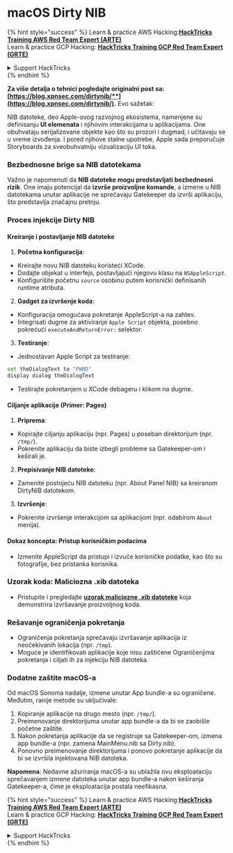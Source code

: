 # macOS Dirty NIB

{% hint style="success" %}
Learn & practice AWS Hacking:<img src="/.gitbook/assets/arte.png" alt="" data-size="line">[**HackTricks Training AWS Red Team Expert (ARTE)**](https://training.hacktricks.xyz/courses/arte)<img src="/.gitbook/assets/arte.png" alt="" data-size="line">\
Learn & practice GCP Hacking: <img src="/.gitbook/assets/grte.png" alt="" data-size="line">[**HackTricks Training GCP Red Team Expert (GRTE)**<img src="/.gitbook/assets/grte.png" alt="" data-size="line">](https://training.hacktricks.xyz/courses/grte)

<details>

<summary>Support HackTricks</summary>

* Check the [**subscription plans**](https://github.com/sponsors/carlospolop)!
* **Join the** 💬 [**Discord group**](https://discord.gg/hRep4RUj7f) or the [**telegram group**](https://t.me/peass) or **follow** us on **Twitter** 🐦 [**@hacktricks\_live**](https://twitter.com/hacktricks\_live)**.**
* **Share hacking tricks by submitting PRs to the** [**HackTricks**](https://github.com/carlospolop/hacktricks) and [**HackTricks Cloud**](https://github.com/carlospolop/hacktricks-cloud) github repos.

</details>
{% endhint %}

**Za više detalja o tehnici pogledajte originalni post sa: [https://blog.xpnsec.com/dirtynib/**](https://blog.xpnsec.com/dirtynib/).** Evo sažetak:

NIB datoteke, deo Apple-ovog razvojnog ekosistema, namenjene su definisanju **UI elemenata** i njihovim interakcijama u aplikacijama. One obuhvataju serijalizovane objekte kao što su prozori i dugmad, i učitavaju se u vreme izvođenja. I pored njihove stalne upotrebe, Apple sada preporučuje Storyboards za sveobuhvatniju vizualizaciju UI toka.

### Bezbednosne brige sa NIB datotekama
Važno je napomenuti da **NIB datoteke mogu predstavljati bezbednosni rizik**. One imaju potencijal da **izvrše proizvoljne komande**, a izmene u NIB datotekama unutar aplikacije ne sprečavaju Gatekeeper da izvrši aplikaciju, što predstavlja značajnu pretnju.

### Proces injekcije Dirty NIB
#### Kreiranje i postavljanje NIB datoteke
1. **Početna konfiguracija**:
- Kreirajte novu NIB datoteku koristeći XCode.
- Dodajte objekat u interfejs, postavljajući njegovu klasu na `NSAppleScript`.
- Konfigurišite početnu `source` osobinu putem korisnički definisanih runtime atributa.

2. **Gadget za izvršenje koda**:
- Konfiguracija omogućava pokretanje AppleScript-a na zahtev.
- Integrisati dugme za aktiviranje `Apple Script` objekta, posebno pokrećući `executeAndReturnError:` selektor.

3. **Testiranje**:
- Jednostavan Apple Script za testiranje:
```bash
set theDialogText to "PWND"
display dialog theDialogText
```
- Testirajte pokretanjem u XCode debageru i klikom na dugme.

#### Ciljanje aplikacije (Primer: Pages)
1. **Priprema**:
- Kopirajte ciljanju aplikaciju (npr. Pages) u poseban direktorijum (npr. `/tmp/`).
- Pokrenite aplikaciju da biste izbegli probleme sa Gatekeeper-om i keširali je.

2. **Prepisivanje NIB datoteke**:
- Zamenite postojeću NIB datoteku (npr. About Panel NIB) sa kreiranom DirtyNIB datotekom.

3. **Izvršenje**:
- Pokrenite izvršenje interakcijom sa aplikacijom (npr. odabirom `About` menija).

#### Dokaz koncepta: Pristup korisničkim podacima
- Izmenite AppleScript da pristupi i izvuče korisničke podatke, kao što su fotografije, bez pristanka korisnika.

### Uzorak koda: Maliciozna .xib datoteka
- Pristupite i pregledajte [**uzorak maliciozne .xib datoteke**](https://gist.github.com/xpn/16bfbe5a3f64fedfcc1822d0562636b4) koja demonstrira izvršavanje proizvoljnog koda.

### Rešavanje ograničenja pokretanja
- Ograničenja pokretanja sprečavaju izvršavanje aplikacija iz neočekivanih lokacija (npr. `/tmp`).
- Moguće je identifikovati aplikacije koje nisu zaštićene Ograničenjima pokretanja i ciljati ih za injekciju NIB datoteka.

### Dodatne zaštite macOS-a
Od macOS Sonoma nadalje, izmene unutar App bundle-a su ograničene. Međutim, ranije metode su uključivale:
1. Kopiranje aplikacije na drugo mesto (npr. `/tmp/`).
2. Preimenovanje direktorijuma unutar app bundle-a da bi se zaobišle početne zaštite.
3. Nakon pokretanja aplikacije da se registruje sa Gatekeeper-om, izmena app bundle-a (npr. zamena MainMenu.nib sa Dirty.nib).
4. Ponovno preimenovanje direktorijuma i ponovo pokretanje aplikacije da bi se izvršila injektovana NIB datoteka.

**Napomena**: Nedavne ažuriranja macOS-a su ublažila ovu eksploataciju sprečavanjem izmene datoteka unutar app bundle-a nakon keširanja Gatekeeper-a, čime je eksploatacija postala neefikasna.


{% hint style="success" %}
Learn & practice AWS Hacking:<img src="/.gitbook/assets/arte.png" alt="" data-size="line">[**HackTricks Training AWS Red Team Expert (ARTE)**](https://training.hacktricks.xyz/courses/arte)<img src="/.gitbook/assets/arte.png" alt="" data-size="line">\
Learn & practice GCP Hacking: <img src="/.gitbook/assets/grte.png" alt="" data-size="line">[**HackTricks Training GCP Red Team Expert (GRTE)**<img src="/.gitbook/assets/grte.png" alt="" data-size="line">](https://training.hacktricks.xyz/courses/grte)

<details>

<summary>Support HackTricks</summary>

* Check the [**subscription plans**](https://github.com/sponsors/carlospolop)!
* **Join the** 💬 [**Discord group**](https://discord.gg/hRep4RUj7f) or the [**telegram group**](https://t.me/peass) or **follow** us on **Twitter** 🐦 [**@hacktricks\_live**](https://twitter.com/hacktricks\_live)**.**
* **Share hacking tricks by submitting PRs to the** [**HackTricks**](https://github.com/carlospolop/hacktricks) and [**HackTricks Cloud**](https://github.com/carlospolop/hacktricks-cloud) github repos.

</details>
{% endhint %}
